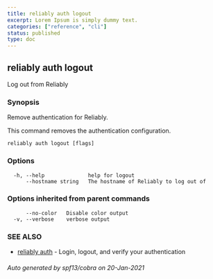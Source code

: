 ```yaml
---
title: reliably auth logout
excerpt: Lorem Ipsum is simply dummy text.
categories: ["reference", "cli"]
status: published
type: doc
---
```


## reliably auth logout

Log out from Reliably

### Synopsis

Remove authentication for Reliably.

This command removes the authentication configuration.

```
reliably auth logout [flags]
```

### Options

```
  -h, --help              help for logout
      --hostname string   The hostname of Reliably to log out of
```

### Options inherited from parent commands

```
      --no-color   Disable color output
  -v, --verbose    verbose output
```

### SEE ALSO

* [reliably auth](reliably-auth)	 - Login, logout, and verify your authentication

###### Auto generated by spf13/cobra on 20-Jan-2021
